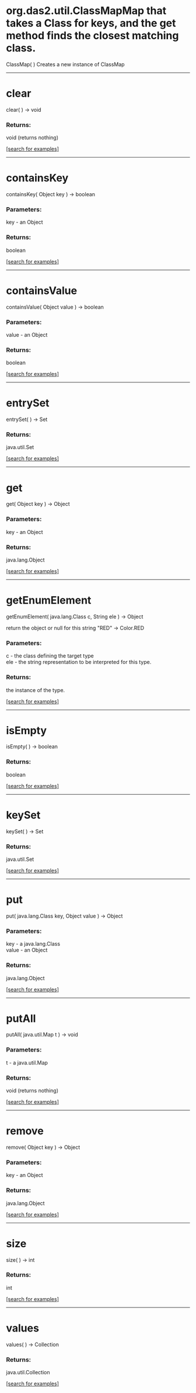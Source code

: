 # org.das2.util.ClassMapMap that takes a Class for keys, and the get method finds the closest matching class.
ClassMap( )
Creates a new instance of ClassMap

***
<a name="clear"></a>
# clear
clear(  ) &rarr; void



### Returns:
void (returns nothing)


<a href="https://github.com/autoplot/dev/search?q=clear&unscoped_q=clear">[search for examples]</a>

***
<a name="containsKey"></a>
# containsKey
containsKey( Object key ) &rarr; boolean



### Parameters:
key - an Object

### Returns:
boolean


<a href="https://github.com/autoplot/dev/search?q=containsKey&unscoped_q=containsKey">[search for examples]</a>

***
<a name="containsValue"></a>
# containsValue
containsValue( Object value ) &rarr; boolean



### Parameters:
value - an Object

### Returns:
boolean


<a href="https://github.com/autoplot/dev/search?q=containsValue&unscoped_q=containsValue">[search for examples]</a>

***
<a name="entrySet"></a>
# entrySet
entrySet(  ) &rarr; Set



### Returns:
java.util.Set


<a href="https://github.com/autoplot/dev/search?q=entrySet&unscoped_q=entrySet">[search for examples]</a>

***
<a name="get"></a>
# get
get( Object key ) &rarr; Object



### Parameters:
key - an Object

### Returns:
java.lang.Object


<a href="https://github.com/autoplot/dev/search?q=get&unscoped_q=get">[search for examples]</a>

***
<a name="getEnumElement"></a>
# getEnumElement
getEnumElement( java.lang.Class c, String ele ) &rarr; Object

return the object or null for this string  "RED" -&gt; Color.RED

### Parameters:
c - the class defining the target type
<br>ele - the string representation to be interpreted for this type.

### Returns:
the instance of the type.

<a href="https://github.com/autoplot/dev/search?q=getEnumElement&unscoped_q=getEnumElement">[search for examples]</a>

***
<a name="isEmpty"></a>
# isEmpty
isEmpty(  ) &rarr; boolean



### Returns:
boolean


<a href="https://github.com/autoplot/dev/search?q=isEmpty&unscoped_q=isEmpty">[search for examples]</a>

***
<a name="keySet"></a>
# keySet
keySet(  ) &rarr; Set



### Returns:
java.util.Set


<a href="https://github.com/autoplot/dev/search?q=keySet&unscoped_q=keySet">[search for examples]</a>

***
<a name="put"></a>
# put
put( java.lang.Class key, Object value ) &rarr; Object



### Parameters:
key - a java.lang.Class
<br>value - an Object

### Returns:
java.lang.Object


<a href="https://github.com/autoplot/dev/search?q=put&unscoped_q=put">[search for examples]</a>

***
<a name="putAll"></a>
# putAll
putAll( java.util.Map t ) &rarr; void



### Parameters:
t - a java.util.Map

### Returns:
void (returns nothing)


<a href="https://github.com/autoplot/dev/search?q=putAll&unscoped_q=putAll">[search for examples]</a>

***
<a name="remove"></a>
# remove
remove( Object key ) &rarr; Object



### Parameters:
key - an Object

### Returns:
java.lang.Object


<a href="https://github.com/autoplot/dev/search?q=remove&unscoped_q=remove">[search for examples]</a>

***
<a name="size"></a>
# size
size(  ) &rarr; int



### Returns:
int


<a href="https://github.com/autoplot/dev/search?q=size&unscoped_q=size">[search for examples]</a>

***
<a name="values"></a>
# values
values(  ) &rarr; Collection



### Returns:
java.util.Collection


<a href="https://github.com/autoplot/dev/search?q=values&unscoped_q=values">[search for examples]</a>

